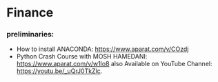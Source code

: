 # Finance
### preliminaries:
- How to install ANACONDA: https://www.aparat.com/v/COzdj
- Python Crash Course with MOSH HAMEDANI: https://www.aparat.com/v/w1lo8 also Available on YouTube Channel: https://youtu.be/_uQrJ0TkZlc.

